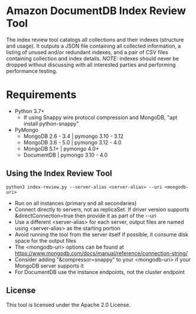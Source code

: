 # Amazon DocumentDB Index Review Tool

The index review tool catalogs all collections and their indexes (structure and usage). It outputs a JSON file containing all collected information, a listing of unused and/or redundant indexes, and a pair of CSV files containing collection and index details. *NOTE:* indexes should never be dropped without discussing with all interested parties and performing performance testing.

# Requirements
 - Python 3.7+
   - If using Snappy wire protocol compression and MongoDB, "apt install python-snappy"
 - PyMongo
   - MongoDB 2.6 - 3.4 | pymongo 3.10 - 3.12
   - MongoDB 3.6 - 5.0 | pymongo 3.12 - 4.0
   - MongoDB 5.1+      | pymongo 4.0+
   - DocumentDB        | pymongo 3.10 - 4.0

## Using the Index Review Tool
`python3 index-review.py --server-alias <server-alias> --uri <mongodb-uri>`

- Run on all instances (primary and all secondaries)
- Connect directly to servers, not as replicaSet. If driver version supports &directConnection=true then provide it as part of the --uri
- Use a different \<server-alias> for each server, output files are named using \<server-alias> as the starting portion
- Avoid running the tool from the server itself if possible, it consume disk space for the output files
- The \<mongodb-uri> options can be found at https://www.mongodb.com/docs/manual/reference/connection-string/ 
- Consider adding "&compressor=snappy" to your \<mongodb-uri> if your MongoDB server supports it
- For DocumentDB use the instance endpoints, not the cluster endpoint

## License
This tool is licensed under the Apache 2.0 License. 
